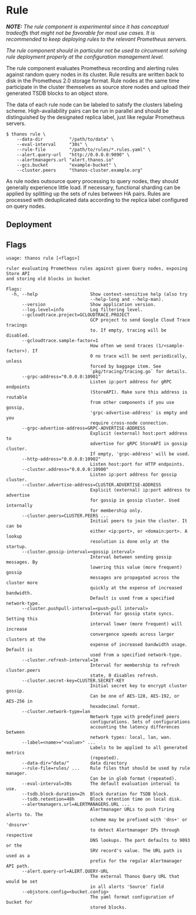 # Rule

_**NOTE:** The rule component is experimental since it has conceptual tradeoffs that might not be favorable for most use cases. It is recommended to keep deploying rules to the relevant Prometheus servers._

_The rule component should in particular not be used to circumvent solving rule deployment properly at the configuration management level._

The rule component evaluates Prometheus recording and alerting rules against random query nodes in its cluster. Rule results are written back to disk in the Prometheus 2.0 storage format. Rule nodes at the same time participate in the cluster themselves as source store nodes and upload their generated TSDB blocks to an object store.

The data of each rule node can be labeled to satisfy the clusters labeling scheme. High-availability pairs can be run in parallel and should be distinguished by the designated replica label, just like regular Prometheus servers.

```
$ thanos rule \
    --data-dir          "/path/to/data" \
    --eval-interval     "30s" \
    --rule-file         "/path/to/rules/*.rules.yaml" \
    --alert.query-url   "http://0.0.0.0:9090" \
    --alertmanagers.url "alert.thanos.io"
    --gcs.bucket        "example-bucket" \
    --cluster.peers     "thanos-cluster.example.org"
```

As rule nodes outsource query processing to query nodes, they should generally experience little load. If necessary, functional sharding can be applied by splitting up the sets of rules between HA pairs.
Rules are processed with deduplicated data according to the replica label configured on query nodes.

## Deployment

## Flags

[embedmd]:# (flags/rule.txt $)
```$
usage: thanos rule [<flags>]

ruler evaluating Prometheus rules against given Query nodes, exposing Store API
and storing old blocks in bucket

Flags:
  -h, --help                    Show context-sensitive help (also try
                                --help-long and --help-man).
      --version                 Show application version.
      --log.level=info          Log filtering level.
      --gcloudtrace.project=GCLOUDTRACE.PROJECT  
                                GCP project to send Google Cloud Trace tracings
                                to. If empty, tracing will be disabled.
      --gcloudtrace.sample-factor=1  
                                How often we send traces (1/<sample-factor>). If
                                0 no trace will be sent periodically, unless
                                forced by baggage item. See
                                `pkg/tracing/tracing.go` for details.
      --grpc-address="0.0.0.0:10901"  
                                Listen ip:port address for gRPC endpoints
                                (StoreAPI). Make sure this address is routable
                                from other components if you use gossip,
                                'grpc-advertise-address' is empty and you
                                require cross-node connection.
      --grpc-advertise-address=GRPC-ADVERTISE-ADDRESS  
                                Explicit (external) host:port address to
                                advertise for gRPC StoreAPI in gossip cluster.
                                If empty, 'grpc-address' will be used.
      --http-address="0.0.0.0:10902"  
                                Listen host:port for HTTP endpoints.
      --cluster.address="0.0.0.0:10900"  
                                Listen ip:port address for gossip cluster.
      --cluster.advertise-address=CLUSTER.ADVERTISE-ADDRESS  
                                Explicit (external) ip:port address to advertise
                                for gossip in gossip cluster. Used internally
                                for membership only.
      --cluster.peers=CLUSTER.PEERS ...  
                                Initial peers to join the cluster. It can be
                                either <ip:port>, or <domain:port>. A lookup
                                resolution is done only at the startup.
      --cluster.gossip-interval=<gossip interval>  
                                Interval between sending gossip messages. By
                                lowering this value (more frequent) gossip
                                messages are propagated across the cluster more
                                quickly at the expense of increased bandwidth.
                                Default is used from a specified network-type.
      --cluster.pushpull-interval=<push-pull interval>  
                                Interval for gossip state syncs. Setting this
                                interval lower (more frequent) will increase
                                convergence speeds across larger clusters at the
                                expense of increased bandwidth usage. Default is
                                used from a specified network-type.
      --cluster.refresh-interval=1m  
                                Interval for membership to refresh cluster.peers
                                state, 0 disables refresh.
      --cluster.secret-key=CLUSTER.SECRET-KEY  
                                Initial secret key to encrypt cluster gossip.
                                Can be one of AES-128, AES-192, or AES-256 in
                                hexadecimal format.
      --cluster.network-type=lan  
                                Network type with predefined peers
                                configurations. Sets of configurations
                                accounting the latency differences between
                                network types: local, lan, wan.
      --label=<name>="<value>" ...  
                                Labels to be applied to all generated metrics
                                (repeated).
      --data-dir="data/"        data directory
      --rule-file=rules/ ...    Rule files that should be used by rule manager.
                                Can be in glob format (repeated).
      --eval-interval=30s       The default evaluation interval to use.
      --tsdb.block-duration=2h  Block duration for TSDB block.
      --tsdb.retention=48h      Block retention time on local disk.
      --alertmanagers.url=ALERTMANAGERS.URL ...  
                                Alertmanager URLs to push firing alerts to. The
                                scheme may be prefixed with 'dns+' or 'dnssrv+'
                                to detect Alertmanager IPs through respective
                                DNS lookups. The port defaults to 9093 or the
                                SRV record's value. The URL path is used as a
                                prefix for the regular Alertmanager API path.
      --alert.query-url=ALERT.QUERY-URL  
                                The external Thanos Query URL that would be set
                                in all alerts 'Source' field
      --objstore.config=<bucket.config>  
                                The yaml format configuration of bucket for
                                stored blocks.

```
